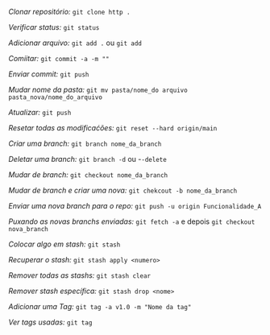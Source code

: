 *Clonar repositório:* ```git clone http .```

*Verificar status:* ```git status```

*Adicionar arquivo:* ```git add .``` ou ```git add```

*Comiitar:* ```git commit -a -m ""```

*Enviar commit:* ```git push```

*Mudar nome da pasta:* ```git mv pasta/nome_do arquivo pasta_nova/nome_do_arquivo```

*Atualizar:* ```git push```

*Resetar todas as modificaćões:* ```git reset --hard origin/main```

*Criar uma branch:* ```git branch nome_da_branch```

*Deletar uma branch:* ```git branch -d``` ou -```-delete```

*Mudar de branch:* ```git checkout nome_da_branch```

*Mudar de branch e criar uma nova:* ```git chekcout -b nome_da_branch```

*Enviar uma nova branch para o repo:* ```git push -u origin Funcionalidade_A```

*Puxando as novas branchs enviadas:* ```git fetch -a``` e depois ```git checkout nova_branch```

*Colocar algo em stash:* ```git stash```

*Recuperar o stash:* ```git stash apply <numero>```

*Remover todas as stashs:* ```git stash clear```

*Remover stash específica:* ```git stash drop <nome>```

*Adicionar uma Tag:* ```git tag -a v1.0 -m "Nome da tag"```

*Ver tags usadas:* ```git tag``` 
